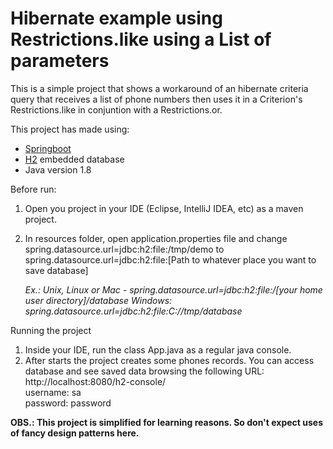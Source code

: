 # Hibernate example using Restrictions.like using a List of parameters

This is a simple project that shows a workaround of an hibernate criteria query that receives a list of phone numbers then uses it in a Criterion's Restrictions.like in conjuntion with a Restrictions.or.

This project has made using:
 - [Springboot](https://spring.io/projects/spring-boot) 
 -  [H2](https://www.h2database.com/html/main.html) embedded database 
 - Java version 1.8

Before run:
1. Open you project in your IDE (Eclipse, IntelliJ IDEA, etc) as a maven project.
2. In resources folder, open application.properties file and change spring.datasource.url=jdbc:h2:file:/tmp/demo to spring.datasource.url=jdbc:h2:file:[Path to whatever place you want to save database]

    _Ex.: Unix, Linux or Mac - spring.datasource.url=jdbc:h2:file:/[your home user directory]/database
    Windows: spring.datasource.url=jdbc:h2:file:C://tmp/database_

Running the project

1. Inside your IDE, run the class App.java as a regular java console.
2. After starts the project creates some phones records. You can access database and see saved data browsing the following URL:   
http://localhost:8080/h2-console/  
username: sa  
password: password

**OBS.: This project is simplified for learning reasons. So don't expect uses of fancy design patterns here.**
